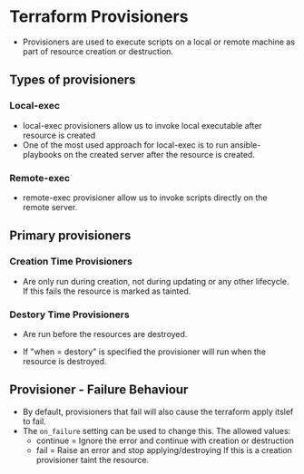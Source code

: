 # Terraform Provisioners

- Provisioners are used to execute scripts on a local or remote machine as part of resource creation or destruction.

## Types of provisioners

### Local-exec
- local-exec provisioners allow us to invoke local executable after resource is created
- One of the most used approach for local-exec is to run ansible-playbooks on the created server after the resource is created.

### Remote-exec
- remote-exec provisioner allow us to invoke scripts directly on the remote server.

## Primary provisioners

### Creation Time Provisioners
- Are only run during creation, not during updating or any other lifecycle. If this fails the resource is marked as tainted.

### Destory Time Provisioners
- Are run before the resources are destroyed.


- If "when = destory" is specified the provisioner will run when the resource is destroyed.


## Provisioner - Failure Behaviour

- By default, provisioners that fail will also cause the terraform apply itslef to fail. 
- The ```on_failure``` setting can be used to change this. The allowed values:
    - continue = Ignore the error and continue with creation or destruction
    - fail = Raise an error and stop applying/destroying If this is a creation provisioner taint the resource.